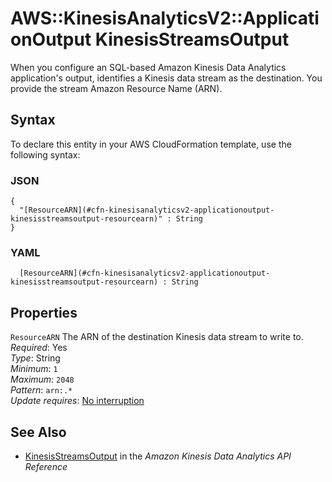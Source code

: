 # AWS::KinesisAnalyticsV2::ApplicationOutput KinesisStreamsOutput<a name="aws-properties-kinesisanalyticsv2-applicationoutput-kinesisstreamsoutput"></a>

When you configure an SQL\-based Amazon Kinesis Data Analytics application's output, identifies a Kinesis data stream as the destination\. You provide the stream Amazon Resource Name \(ARN\)\. 

## Syntax<a name="aws-properties-kinesisanalyticsv2-applicationoutput-kinesisstreamsoutput-syntax"></a>

To declare this entity in your AWS CloudFormation template, use the following syntax:

### JSON<a name="aws-properties-kinesisanalyticsv2-applicationoutput-kinesisstreamsoutput-syntax.json"></a>

```
{
  "[ResourceARN](#cfn-kinesisanalyticsv2-applicationoutput-kinesisstreamsoutput-resourcearn)" : String
}
```

### YAML<a name="aws-properties-kinesisanalyticsv2-applicationoutput-kinesisstreamsoutput-syntax.yaml"></a>

```
﻿  [ResourceARN](#cfn-kinesisanalyticsv2-applicationoutput-kinesisstreamsoutput-resourcearn) : String
```

## Properties<a name="aws-properties-kinesisanalyticsv2-applicationoutput-kinesisstreamsoutput-properties"></a>

`ResourceARN`  <a name="cfn-kinesisanalyticsv2-applicationoutput-kinesisstreamsoutput-resourcearn"></a>
The ARN of the destination Kinesis data stream to write to\.  
*Required*: Yes  
*Type*: String  
*Minimum*: `1`  
*Maximum*: `2048`  
*Pattern*: `arn:.*`  
*Update requires*: [No interruption](https://docs.aws.amazon.com/AWSCloudFormation/latest/UserGuide/using-cfn-updating-stacks-update-behaviors.html#update-no-interrupt)

## See Also<a name="aws-properties-kinesisanalyticsv2-applicationoutput-kinesisstreamsoutput--seealso"></a>
+  [KinesisStreamsOutput](https://docs.aws.amazon.com/kinesisanalytics/latest/apiv2/API_KinesisStreamsOutput.html) in the *Amazon Kinesis Data Analytics API Reference* 